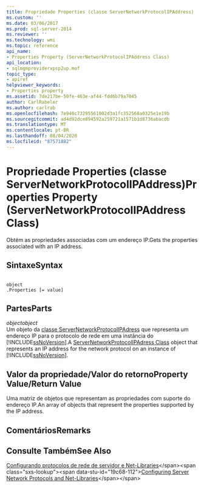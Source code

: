 ```yaml
---
title: Propriedade Properties (classe ServerNetworkProtocolIPAddress) | Microsoft Docs
ms.custom: ''
ms.date: 03/06/2017
ms.prod: sql-server-2014
ms.reviewer: ''
ms.technology: wmi
ms.topic: reference
api_name:
- Properties Property (ServerNetworkProtocolIPAddress Class)
api_location:
- sqlmgmproviderxpsp2up.mof
topic_type:
- apiref
helpviewer_keywords:
- Properties property
ms.assetid: 7de217be-50fe-463e-af44-fdd6b79a7045
author: CarlRabeler
ms.author: carlrab
ms.openlocfilehash: 7e940c73295561002d3a1fc352568a0325e1e19b
ms.sourcegitcommit: ad4d92dce894592a259721a1571b1d8736abacdb
ms.translationtype: MT
ms.contentlocale: pt-BR
ms.lasthandoff: 08/04/2020
ms.locfileid: "87571882"
---
```

# <a name="properties-property-servernetworkprotocolipaddress-class"></a><span data-ttu-id="19c68-102">Propriedade Properties (classe ServerNetworkProtocolIPAddress)</span><span class="sxs-lookup"><span data-stu-id="19c68-102">Properties Property (ServerNetworkProtocolIPAddress Class)</span></span>
  <span data-ttu-id="19c68-103">Obtém as propriedades associadas com um endereço IP.</span><span class="sxs-lookup"><span data-stu-id="19c68-103">Gets the properties associated with an IP address.</span></span>  
  
## <a name="syntax"></a><span data-ttu-id="19c68-104">Sintaxe</span><span class="sxs-lookup"><span data-stu-id="19c68-104">Syntax</span></span>  
  
```  
  
object  
.Properties [= value]  
```  
  
## <a name="parts"></a><span data-ttu-id="19c68-105">Partes</span><span class="sxs-lookup"><span data-stu-id="19c68-105">Parts</span></span>  
 <span data-ttu-id="19c68-106">*object*</span><span class="sxs-lookup"><span data-stu-id="19c68-106">*object*</span></span>  
 <span data-ttu-id="19c68-107">Um objeto da [classe ServerNetworkProtocolIPAdress](servernetworkprotocolipaddress-class.md) que representa um endereço IP para o protocolo de rede em uma instância do [!INCLUDE[ssNoVersion](../../../includes/ssnoversion-md.md)].</span><span class="sxs-lookup"><span data-stu-id="19c68-107">A [ServerNetworkProtocolIPAdress Class](servernetworkprotocolipaddress-class.md) object that represents an IP address for the network protocol on an instance of [!INCLUDE[ssNoVersion](../../../includes/ssnoversion-md.md)].</span></span>  
  
## <a name="property-valuereturn-value"></a><span data-ttu-id="19c68-108">Valor da propriedade/Valor do retorno</span><span class="sxs-lookup"><span data-stu-id="19c68-108">Property Value/Return Value</span></span>  
 <span data-ttu-id="19c68-109">Uma matriz de objetos que representam as propriedades com suporte do endereço IP.</span><span class="sxs-lookup"><span data-stu-id="19c68-109">An array of objects that represent the properties supported by the IP address.</span></span>  
  
## <a name="remarks"></a><span data-ttu-id="19c68-110">Comentários</span><span class="sxs-lookup"><span data-stu-id="19c68-110">Remarks</span></span>  
  
## <a name="see-also"></a><span data-ttu-id="19c68-111">Consulte Também</span><span class="sxs-lookup"><span data-stu-id="19c68-111">See Also</span></span>  
 <span data-ttu-id="19c68-112">[Configurando protocolos de rede de servidor e Net-Libraries](https://msdn.microsoft.com/library/ms177485\(v=sql.100\).aspx)</span><span class="sxs-lookup"><span data-stu-id="19c68-112">[Configuring Server Network Protocols and Net-Libraries](https://msdn.microsoft.com/library/ms177485\(v=sql.100\).aspx)</span></span>  
  
  
